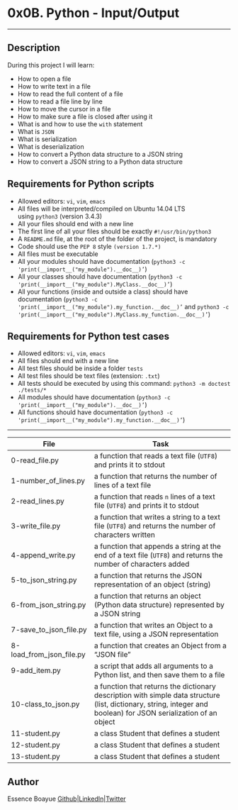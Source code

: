 # 0x0B. Python - Input/Output
---
## Description

During this project I will learn:
- How to open a file
- How to write text in a file
- How to read the full content of a file
- How to read a file line by line
- How to move the cursor in a file
- How to make sure a file is closed after using it
- What is and how to use the `with` statement
- What is `JSON`
- What is serialization
- What is deserialization
- How to convert a Python data structure to a JSON string
- How to convert a JSON string to a Python data structure


## Requirements for Python scripts

- Allowed editors: `vi`, `vim`, `emacs`
- All files will be interpreted/compiled on Ubuntu 14.04 LTS using `python3` (version 3.4.3)
- All your files should end with a new line
- The first line of all your files should be exactly `#!/usr/bin/python3`
- A `README.md` file, at the root of the folder of the project, is mandatory
- Code should use the `PEP 8` style `(version 1.7.*)`
- All files must be executable
- All your modules should have documentation (`python3 -c 'print(__import__("my_module").__doc__)’`)
- All your classes should have documentation (`python3 -c 'print(__import__("my_module").MyClass.__doc__)’`)
- All your functions (inside and outside a class) should have documentation (`python3 -c 'print(__import__("my_module").my_function.__doc__)’` and `python3 -c 'print(__import__("my_module").MyClass.my_function.__doc__)’`)

## Requirements for Python test cases

- Allowed editors: `vi`, `vim`, `emacs`
- All files should end with a new line
- All test files should be inside a folder `tests`
- All test files should be text files (extension: `.txt`)
- All tests should be executed by using this command: `python3 -m doctest ./tests/*`
- All modules should have documentation (`python3 -c 'print(__import__("my_module").__doc__)’`)
- All functions should have documentation (`python3 -c 'print(__import__("my_module").my_function.__doc__)’`)

---
File|Task
---|---
0-read_file.py | a function that reads a text file (`UTF8`) and prints it to stdout
1-number_of_lines.py | a function that returns the number of lines of a text file
2-read_lines.py | a function that reads `n` lines of a text file (`UTF8`) and prints it to stdout
3-write_file.py | a function that writes a string to a text file (`UTF8`) and returns the number of characters written
4-append_write.py |a function that appends a string at the end of a text file (`UTF8`) and returns the number of characters added
5-to_json_string.py | a function that returns the JSON representation of an object (string)
6-from_json_string.py | a function that returns an object (Python data structure) represented by a JSON string
7-save_to_json_file.py | a function that writes an Object to a text file, using a JSON representation
8-load_from_json_file.py | a function that creates an Object from a “JSON file”
9-add_item.py | a script that adds all arguments to a Python list, and then save them to a file
10-class_to_json.py | a function that returns the dictionary description with simple data structure (list, dictionary, string, integer and boolean) for JSON serialization of an object
11-student.py | a class Student that defines a student
12-student.py | a class Student that defines a student
13-student.py | a class Student that defines a student


## Author
Essence Boayue [Github](https://github.com/eboayue)|[LinkedIn](https://www.linkedin.com/in/essenceboayue/)|[Twitter](https://twitter.com/girlsaregeeks2)
